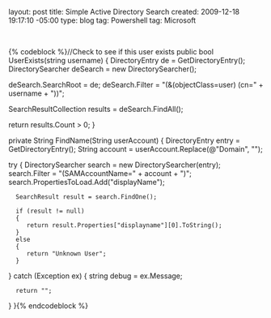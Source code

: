 layout: post
title: Simple Active Directory Search
created: 2009-12-18 19:17:10 -05:00
type: blog
tag: Powershell
tag: Microsoft

<p>&nbsp;</p><p>{% codeblock %}//Check to see if this user exists
public bool UserExists(string username)
{
   DirectoryEntry de = GetDirectoryEntry();
   DirectorySearcher deSearch = new DirectorySearcher();

   deSearch.SearchRoot = de;
   deSearch.Filter = "(&amp;(objectClass=user) (cn=" + username + "))";

   SearchResultCollection results = deSearch.FindAll();

   return results.Count &gt; 0;
}

private String FindName(String userAccount)
{
   DirectoryEntry entry = GetDirectoryEntry();
   String account = userAccount.Replace(@"Domain\", "");

   try
   {
      DirectorySearcher search = new DirectorySearcher(entry);
      search.Filter = "(SAMAccountName=" + account + ")";
      search.PropertiesToLoad.Add("displayName");

      SearchResult result = search.FindOne();

      if (result != null)
      {
         return result.Properties["displayname"][0].ToString();
      }
      else
      {
         return "Unknown User";
      }
   }
   catch (Exception ex)
   {
      string debug = ex.Message;

      return "";
   }
}{% endcodeblock %}</p>
